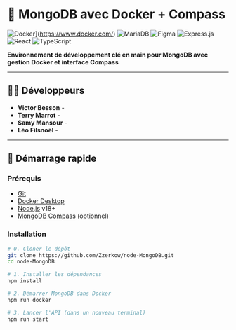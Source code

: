 # 🍃 MongoDB avec Docker + Compass

![Docker](https://img.shields.io/badge/Docker-2CA5E0?style=flat&logo=docker&logoColor=white)](https://www.docker.com/)
![MariaDB](https://img.shields.io/badge/MariaDB-003545?style=for-the-badge&logo=mariadb&logoColor=white)
![Figma](https://img.shields.io/badge/figma-%23F24E1E.svg?style=for-the-badge&logo=figma&logoColor=white)
![Express.js](https://img.shields.io/badge/express.js-%23404d59.svg?style=for-the-badge&logo=express&logoColor=%2361DAFB)
![React](https://img.shields.io/badge/react-%2320232a.svg?style=for-the-badge&logo=react&logoColor=%2361DAFB)
![TypeScript](https://img.shields.io/badge/typescript-%23007ACC.svg?style=for-the-badge&logo=typescript&logoColor=white)


**Environnement de développement clé en main pour MongoDB avec gestion Docker et interface Compass**

---

## 👨‍💻 Développeurs
- **Victor Besson** -
- **Terry Marrot** -
- **Samy Mansour** -
- **Léo Filsnoël** -

---

## 🚀 Démarrage rapide

### Prérequis
- [Git](https://git-scm.com/)
- [Docker Desktop](https://www.docker.com/products/docker-desktop)
- [Node.js](https://nodejs.org/) v18+
- [MongoDB Compass](https://www.mongodb.com/products/compass) (optionnel)

### Installation
```bash
# 0. Cloner le dépôt
git clone https://github.com/Zzerkow/node-MongoDB.git
cd node-MongoDB

# 1. Installer les dépendances
npm install

# 2. Démarrer MongoDB dans Docker
npm run docker

# 3. Lancer l'API (dans un nouveau terminal)
npm run start
